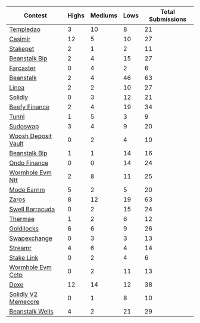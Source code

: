 | Contest | Highs | Mediums | Lows | Total Submissions |
| ------ | ----- | ------- | ---- | ----------------- |
| [Templedao](https://github.com/solodit/solodit_content/blob/main/reports/Cyfrin/2024-06-17-cyfrin-templedao-v2.1.md) | 3 | 10 | 8 | 21 |
| [Casimir](https://github.com/solodit/solodit_content/blob/main/reports/Cyfrin/2024-07-10-cyfrin-casimir-v2.0.md) | 12 | 5 | 10 | 27 |
| [Stakepet](https://github.com/solodit/solodit_content/blob/main/reports/Cyfrin/2023-09-19-cyfrin-stakepet.md) | 2 | 1 | 2 | 11 |
| [Beanstalk Bip](https://github.com/solodit/solodit_content/blob/main/reports/Cyfrin/2024-05-02-cyfrin-beanstalk-bip-39.md) | 2 | 4 | 15 | 27 |
| [Farcaster](https://github.com/solodit/solodit_content/blob/main/reports/Cyfrin/2023-11-05-cyfrin-farcaster.md) | 0 | 4 | 2 | 6 |
| [Beanstalk](https://github.com/solodit/solodit_content/blob/main/reports/Cyfrin/2023-09-12-cyfrin-beanstalk.md) | 2 | 4 | 46 | 63 |
| [Linea](https://github.com/solodit/solodit_content/blob/main/reports/Cyfrin/2024-05-24-cyfrin-linea.md) | 2 | 2 | 10 | 27 |
| [Solidly](https://github.com/solodit/solodit_content/blob/main/reports/Cyfrin/2024-01-24-cyfrin-solidlyV3.md) | 0 | 3 | 12 | 21 |
| [Beefy Finance](https://github.com/solodit/solodit_content/blob/main/reports/Cyfrin/2024-04-06-cyfrin-beefy-finance.md) | 2 | 4 | 19 | 34 |
| [Tunnl](https://github.com/solodit/solodit_content/blob/main/reports/Cyfrin/2024-07-01-cyfrin-tunnl-v2.0.md) | 1 | 5 | 3 | 9 |
| [Sudoswap](https://github.com/solodit/solodit_content/blob/main/reports/Cyfrin/2023-06-01-Sudoswap.md) | 3 | 4 | 9 | 20 |
| [Woosh Deposit Vault](https://github.com/solodit/solodit_content/blob/main/reports/Cyfrin/2023-09-06-Woosh%20Deposit%20Vault.md) | 0 | 2 | 4 | 10 |
| [Beanstalk Bip](https://github.com/solodit/solodit_content/blob/main/reports/Cyfrin/2023-10-13-cyfrin-beanstalk-bip-38.md) | 1 | 1 | 14 | 16 |
| [Ondo Finance](https://github.com/solodit/solodit_content/blob/main/reports/Cyfrin/2024-04-18-cyfrin-ondo-finance.md) | 0 | 0 | 14 | 24 |
| [Wormhole Evm Ntt](https://github.com/solodit/solodit_content/blob/main/reports/Cyfrin/2024-04-11-cyfrin-wormhole-evm-ntt-v2.md) | 2 | 8 | 11 | 25 |
| [Mode Earnm](https://github.com/solodit/solodit_content/blob/main/reports/Cyfrin/2023-11-20-cyfrin-mode-earnm.md) | 5 | 2 | 5 | 20 |
| [Zaros](https://github.com/solodit/solodit_content/blob/main/reports/Cyfrin/2024-07-13-cyfrin.zaros.md) | 8 | 12 | 19 | 63 |
| [Swell Barracuda](https://github.com/solodit/solodit_content/blob/main/reports/Cyfrin/2024-02-23-cyfrin-swell-barracuda.md) | 0 | 2 | 15 | 24 |
| [Thermae](https://github.com/solodit/solodit_content/blob/main/reports/Cyfrin/2024-01-10-cyfrin-thermae.md) | 1 | 2 | 6 | 12 |
| [Goldilocks](https://github.com/solodit/solodit_content/blob/main/reports/Cyfrin/2024-04-14-cyfrin-goldilocks-v1.1.md) | 6 | 6 | 9 | 26 |
| [Swapexchange](https://github.com/solodit/solodit_content/blob/main/reports/Cyfrin/2023-09-19-cyfrin-swapexchange.md) | 0 | 3 | 3 | 13 |
| [Streamr](https://github.com/solodit/solodit_content/blob/main/reports/Cyfrin/2023-11-03-cyfrin-streamr.md) | 4 | 6 | 4 | 14 |
| [Stake Link](https://github.com/solodit/solodit_content/blob/main/reports/Cyfrin/2023-08-25-cyfrin-stake-link.md) | 0 | 2 | 4 | 6 |
| [Wormhole Evm Cctp](https://github.com/solodit/solodit_content/blob/main/reports/Cyfrin/2024-04-09-cyfrin-wormhole-evm-cctp-v2-1.md) | 0 | 2 | 11 | 13 |
| [Dexe](https://github.com/solodit/solodit_content/blob/main/reports/Cyfrin/2023-11-10-cyfrin-dexe.md) | 12 | 14 | 12 | 38 |
| [Solidly V2 Memecore](https://github.com/solodit/solodit_content/blob/main/reports/Cyfrin/2024-05-04-cyfrin-solidly-v2-memecore-v2-2.md) | 0 | 1 | 8 | 10 |
| [Beanstalk Wells](https://github.com/solodit/solodit_content/blob/main/reports/Cyfrin/2023-06-16-Beanstalk%20wells.md) | 4 | 2 | 21 | 29 |
